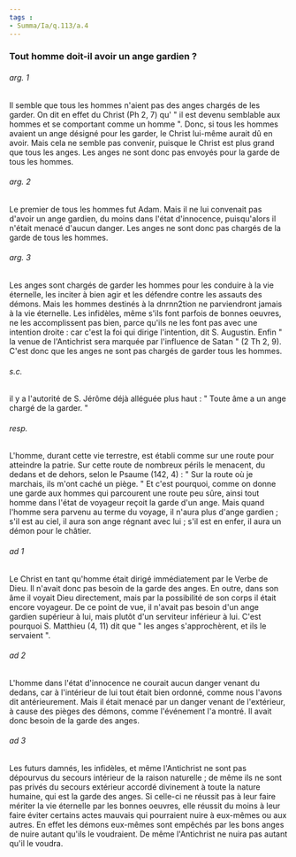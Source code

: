```yaml
---
tags : 
- Summa/Ia/q.113/a.4
---
```


### Tout homme doit-il avoir un ange gardien ?



###### arg. 1
Il semble que tous les hommes n'aient pas des anges chargés de les garder. On dit en effet du Christ (Ph 2, 7) qu' " il est devenu semblable aux hommes et se comportant comme un homme ". Donc, si tous les hommes avaient un ange désigné pour les garder, le Christ lui-même aurait dû en avoir. Mais cela ne semble pas convenir, puisque le Christ est plus grand que tous les anges. Les anges ne sont donc pas envoyés pour la garde de tous les hommes. 

###### arg. 2
Le premier de tous les hommes fut Adam. Mais il ne lui convenait pas d'avoir un ange gardien, du moins dans l'état d'innocence, puisqu'alors il n'était menacé d'aucun danger. Les anges ne sont donc pas chargés de la garde de tous les hommes. 

###### arg. 3
Les anges sont chargés de garder les hommes pour les conduire à la vie éternelle, les inciter à bien agir et les défendre contre les assauts des démons. Mais les hommes destinés à la dnrnn2tion ne parviendront jamais à la vie éternelle. Les infidèles, même s'ils font parfois de bonnes oeuvres, ne les accomplissent pas bien, parce qu'ils ne les font pas avec une intention droite : car c'est la foi qui dirige l'intention, dit S. Augustin. Enfin " la venue de l'Antichrist sera marquée par l'influence de Satan " (2 Th 2, 9). C'est donc que les anges ne sont pas chargés de garder tous les hommes. 

###### s.c.
il y a l'autorité de S. Jérôme déjà alléguée plus haut : " Toute âme a un ange chargé de la garder. " 

###### resp.
L'homme, durant cette vie terrestre, est établi comme sur une route pour atteindre la patrie. Sur cette route de nombreux périls le menacent, du dedans et de dehors, selon le Psaume (142, 4) : " Sur la route où je marchais, ils m'ont caché un piège. " Et c'est pourquoi, comme on donne une garde aux hommes qui parcourent une route peu sûre, ainsi tout homme dans l'état de voyageur reçoit la garde d'un ange. Mais quand l'homme sera parvenu au terme du voyage, il n'aura plus d'ange gardien ; s'il est au ciel, il aura son ange régnant avec lui ; s'il est en enfer, il aura un démon pour le châtier. 

###### ad 1
Le Christ en tant qu'homme était dirigé immédiatement par le Verbe de Dieu. Il n'avait donc pas besoin de la garde des anges. En outre, dans son âme il voyait Dieu directement, mais par la possibilité de son corps il était encore voyageur. De ce point de vue, il n'avait pas besoin d'un ange gardien supérieur à lui, mais plutôt d'un serviteur inférieur à lui. C'est pourquoi S. Matthieu (4, 11) dit que " les anges s'approchèrent, et ils le servaient ". 

###### ad 2
L'homme dans l'état d'innocence ne courait aucun danger venant du dedans, car à l'intérieur de lui tout était bien ordonné, comme nous l'avons dit antérieurement. Mais il était menacé par un danger venant de l'extérieur, à cause des pièges des démons, comme l'événement l'a montré. Il avait donc besoin de la garde des anges. 

###### ad 3
Les futurs damnés, les infidèles, et même l'Antichrist ne sont pas dépourvus du secours intérieur de la raison naturelle ; de même ils ne sont pas privés du secours extérieur accordé divinement à toute la nature humaine, qui est la garde des anges. Si celle-ci ne réussit pas à leur faire mériter la vie éternelle par les bonnes oeuvres, elle réussit du moins à leur faire éviter certains actes mauvais qui pourraient nuire à eux-mêmes ou aux autres. En effet les démons eux-mêmes sont empêchés par les bons anges de nuire autant qu'ils le voudraient. De même l'Antichrist ne nuira pas autant qu'il le voudra. 

